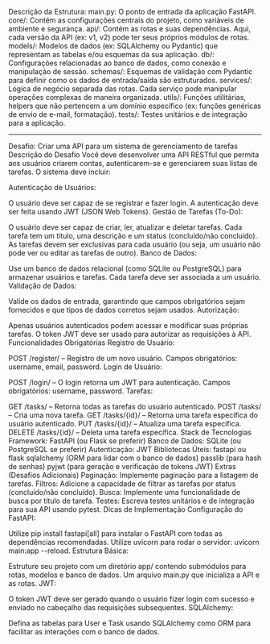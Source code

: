 Descrição da Estrutura:
main.py: O ponto de entrada da aplicação FastAPI.
core/: Contém as configurações centrais do projeto, como variáveis de ambiente e segurança.
api/: Contém as rotas e suas dependências. Aqui, cada versão da API (ex: v1, v2) pode ter seus próprios módulos de rotas.
models/: Modelos de dados (ex: SQLAlchemy ou Pydantic) que representam as tabelas e/ou esquemas da sua aplicação.
db/: Configurações relacionadas ao banco de dados, como conexão e manipulação de sessão.
schemas/: Esquemas de validação com Pydantic para definir como os dados de entrada/saída são estruturados.
services/: Lógica de negócio separada das rotas. Cada serviço pode manipular operações complexas de maneira organizada.
utils/: Funções utilitárias, helpers que não pertencem a um domínio específico (ex: funções genéricas de envio de e-mail, formatação).
tests/: Testes unitários e de integração para a aplicação.

------

Desafio: Criar uma API para um sistema de gerenciamento de tarefas
Descrição do Desafio
Você deve desenvolver uma API RESTful que permita aos usuários criarem contas, autenticarem-se e gerenciarem suas listas de tarefas. O sistema deve incluir:

Autenticação de Usuários:

O usuário deve ser capaz de se registrar e fazer login.
A autenticação deve ser feita usando JWT (JSON Web Tokens).
Gestão de Tarefas (To-Do):

O usuário deve ser capaz de criar, ler, atualizar e deletar tarefas. Cada tarefa tem um título, uma descrição e um status (concluído/não concluído).
As tarefas devem ser exclusivas para cada usuário (ou seja, um usuário não pode ver ou editar as tarefas de outro).
Banco de Dados:

Use um banco de dados relacional (como SQLite ou PostgreSQL) para armazenar usuários e tarefas.
Cada tarefa deve ser associada a um usuário.
Validação de Dados:

Valide os dados de entrada, garantindo que campos obrigatórios sejam fornecidos e que tipos de dados corretos sejam usados.
Autorização:

Apenas usuários autenticados podem acessar e modificar suas próprias tarefas.
O token JWT deve ser usado para autorizar as requisições à API.
Funcionalidades Obrigatórias
Registro de Usuário:

POST /register/ – Registro de um novo usuário.
Campos obrigatórios: username, email, password.
Login de Usuário:

POST /login/ – O login retorna um JWT para autenticação.
Campos obrigatórios: username, password.
Tarefas:

GET /tasks/ – Retorna todas as tarefas do usuário autenticado.
POST /tasks/ – Cria uma nova tarefa.
GET /tasks/{id}/ – Retorna uma tarefa específica do usuário autenticado.
PUT /tasks/{id}/ – Atualiza uma tarefa específica.
DELETE /tasks/{id}/ – Deleta uma tarefa específica.
Stack de Tecnologias
Framework: FastAPI (ou Flask se preferir)
Banco de Dados: SQLite (ou PostgreSQL se preferir)
Autenticação: JWT
Bibliotecas Úteis:
fastapi ou flask
sqlalchemy (ORM para lidar com o banco de dados)
passlib (para hash de senhas)
pyjwt (para geração e verificação de tokens JWT)
Extras (Desafios Adicionais)
Paginação: Implemente paginação para a listagem de tarefas.
Filtros: Adicione a capacidade de filtrar as tarefas por status (concluído/não concluído).
Busca: Implemente uma funcionalidade de busca por título de tarefa.
Testes: Escreva testes unitários e de integração para sua API usando pytest.
Dicas de Implementação
Configuração do FastAPI:

Utilize pip install fastapi[all] para instalar o FastAPI com todas as dependências recomendadas.
Utilize uvicorn para rodar o servidor: uvicorn main:app --reload.
Estrutura Básica:

Estruture seu projeto com um diretório app/ contendo submódulos para rotas, modelos e banco de dados.
Um arquivo main.py que inicializa a API e as rotas.
JWT:

O token JWT deve ser gerado quando o usuário fizer login com sucesso e enviado no cabeçalho das requisições subsequentes.
SQLAlchemy:

Defina as tabelas para User e Task usando SQLAlchemy como ORM para facilitar as interações com o banco de dados.